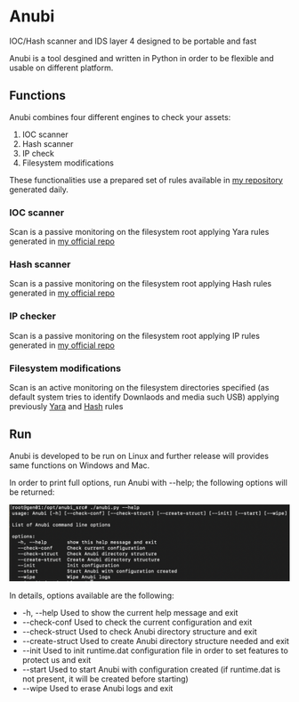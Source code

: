 # Anubi
IOC/Hash scanner and IDS layer 4 designed to be portable and fast

Anubi is a tool desgined and written in Python in order to be flexible and usable on different platform.

## Functions
Anubi combines four different engines to check your assets:
1. IOC scanner
2. Hash scanner
3. IP check
4. Filesystem modifications

These functionalities use a prepared set of rules available in [my repository](https://github.com/kavat/anubi-signatures) generated daily.

### IOC scanner
Scan is a passive monitoring on the filesystem root applying Yara rules generated in [my official repo](https://github.com/kavat/anubi-signatures/tree/main/yara)

### Hash scanner
Scan is a passive monitoring on the filesystem root applying Hash rules generated in [my official repo](https://github.com/kavat/anubi-signatures/tree/main/hash)

### IP checker
Scan is a passive monitoring on the filesystem root applying IP rules generated in [my official repo](https://github.com/kavat/anubi-signatures/tree/main/ip)

### Filesystem modifications
Scan is an active monitoring on the filesystem directories specified (as default system tries to identify Downlaods and media such USB) applying previously [Yara](https://github.com/kavat/anubi-signatures/tree/main/yara) and [Hash](https://github.com/kavat/anubi-signatures/tree/main/hash) rules

## Run
Anubi is developed to be run on Linux and further release will provides same functions on Windows and Mac.

In order to print full options, run Anubi with --help; the following options will be returned:

![Anubu help](images/anubi_help.png)

In details, options available are the following:
*  -h, --help       Used to show the current help message and exit
*  --check-conf     Used to check the current configuration and exit
*  --check-struct   Used to check Anubi directory structure and exit
*  --create-struct  Used to create Anubi directory structure needed and exit
*  --init           Used to init runtime.dat configuration file in order to set features to protect us and exit
*  --start          Used to start Anubi with configuration created (if runtime.dat is not present, it will be created before starting)
*  --wipe           Used to erase Anubi logs and exit
